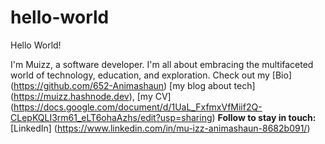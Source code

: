 # hello-world
Hello World!

I'm Muizz, a software developer. I'm all about embracing the multifaceted world of technology, education, and exploration.
Check out my [Bio] (https://github.com/652-Animashaun)
[my blog about tech] (https://muizz.hashnode.dev),
[my CV] (https://docs.google.com/document/d/1UaL_FxfmxVfMiif2Q-CLepKQLI3rm61_eLT6ohaAzhs/edit?usp=sharing)
**Follow to stay in touch:**
[LinkedIn] (https://www.linkedin.com/in/mu-izz-animashaun-8682b091/)
